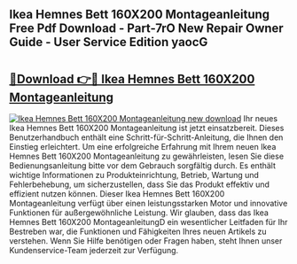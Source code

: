 ## Ikea Hemnes Bett 160X200 Montageanleitung Free Pdf Download - Part-7rO New Repair Owner Guide - User Service Edition yaocG

# <h2><a href="http://df7ws0.blite.top/?on=Ikea+Hemnes+Bett+160X200+Montageanleitung">🔗Download 👉🔴 Ikea Hemnes Bett 160X200 Montageanleitung</a></h2>

[![Ikea Hemnes Bett 160X200 Montageanleitung new download](https://i.imgur.com/lujVjoI.png)](http://df7ws0.blite.top/?on=Ikea+Hemnes+Bett+160X200+Montageanleitung)
Ihr neues Ikea Hemnes Bett 160X200 Montageanleitung ist jetzt einsatzbereit. Dieses Benutzerhandbuch enthält eine Schritt-für-Schritt-Anleitung, die Ihnen den Einstieg erleichtert. Um eine erfolgreiche Erfahrung mit Ihrem neuen Ikea Hemnes Bett 160X200 Montageanleitung zu gewährleisten, lesen Sie diese Bedienungsanleitung bitte vor dem Gebrauch sorgfältig durch. Es enthält wichtige Informationen zu Produkteinrichtung, Betrieb, Wartung und Fehlerbehebung, um sicherzustellen, dass Sie das Produkt effektiv und effizient nutzen können. Dieser Ikea Hemnes Bett 160X200 Montageanleitung verfügt über einen leistungsstarken Motor und innovative Funktionen für außergewöhnliche Leistung. Wir glauben, dass das Ikea Hemnes Bett 160X200 MontageanleitungD ein wesentlicher Leitfaden für Ihr Bestreben war, die Funktionen und Fähigkeiten Ihres neuen Artikels zu verstehen. Wenn Sie Hilfe benötigen oder Fragen haben, steht Ihnen unser Kundenservice-Team jederzeit zur Verfügung.
